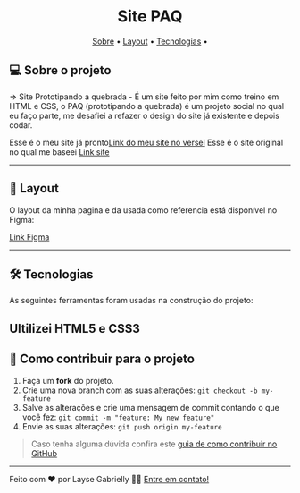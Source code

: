 </p>
<h1 align="center">
   Site PAQ
</h1>

<p align="center">
 <a href="#-sobre-o-projeto">Sobre</a> •
 <a href="#-layout">Layout</a> • 
 <a href="#-tecnologias">Tecnologias</a> • 
</p>


## 💻 Sobre o projeto

=> Site Prototipando a quebrada - É um site feito por mim como treino em HTML e CSS, o PAQ (prototipando a quebrada) é um projeto social no qual eu faço parte, me desafiei a refazer o design do site já existente e depois codar.

Esse é o meu site já pronto[Link do meu site no versel](https://site-paq.vercel.app/)
Esse é o site original no qual me baseei [Link site](http://www.prototipandoaquebrada.org/#cases)

---

## 🎨 Layout

O layout da minha pagina e da usada como referencia está disponível no Figma:

 [Link Figma](https://www.linkedin.com/in/layse-gabrielly-8b5406235/)

---

## 🛠 Tecnologias

As seguintes ferramentas foram usadas na construção do projeto:

Ultilizei **HTML5 e CSS3**
---

## 💪 Como contribuir para o projeto

1. Faça um **fork** do projeto.
2. Crie uma nova branch com as suas alterações: `git checkout -b my-feature`
3. Salve as alterações e crie uma mensagem de commit contando o que você fez: `git commit -m "feature: My new feature"`
4. Envie as suas alterações: `git push origin my-feature`
> Caso tenha alguma dúvida confira este [guia de como contribuir no GitHub](./CONTRIBUTING.md)

---

Feito com ❤️ por Layse Gabrielly 👋🏽 [Entre em contato!]([https://www.linkedin.com/in/tgmarinho/](https://www.linkedin.com/in/layse-gabrielly-8b5406235/))
